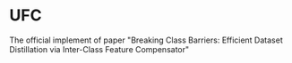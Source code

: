 # UFC
The official implement of paper "Breaking Class Barriers: Efficient Dataset Distillation via Inter-Class Feature Compensator"
